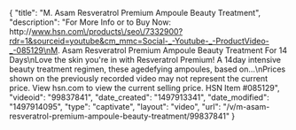 {
    "title": "M. Asam Resveratrol Premium Ampoule Beauty Treatment",
    "description": "For More Info or to Buy Now: http:\/\/www.hsn.com\/products\/seo\/7332900?rdr=1&sourceid=youtube&cm_mmc=Social-_-Youtube-_-ProductVideo-_-085129\nM. Asam Resveratrol Premium Ampoule Beauty Treatment For 14 Days\nLove the skin you're in with Resveratrol Premium! A 14day intensive beauty treatment regimen, these agedefying ampoules, based on...\nPrices shown on the previously recorded video may not represent the current price.  View hsn.com to view the current selling price. HSN Item #085129",
    "videoid": "99837841",
    "date_created": "1497913341",
    "date_modified": "1497914095",
    "type": "captivate",
    "layout": "video",
    "url": "\/v\/m-asam-resveratrol-premium-ampoule-beauty-treatment\/99837841"
}